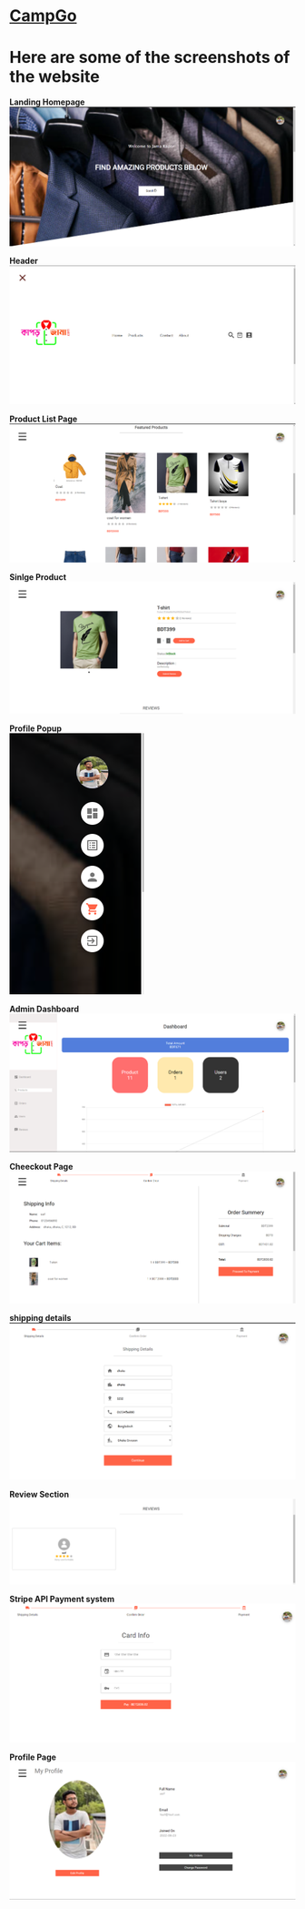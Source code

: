 # [CampGo](https://fierce-ridge-62253.herokuapp.com/)

# Here are some of the screenshots of the website

**Landing Homepage** <br>
![alt text](https://github.com/Saif64/Jama-Kapor/blob/master/screenshots/Screenshot%202022-08-24%20083711.png)

**Header**<br>
![alt text](https://github.com/Saif64/Jama-Kapor/blob/master/screenshots/Screenshot%202022-08-24%20083808.png)

**Product List Page** <br>
![alt text](https://github.com/Saif64/Jama-Kapor/blob/master/screenshots/Screenshot%202022-08-24%20083731.png)

**Sinlge Product** <br>
![alt text](https://github.com/Saif64/Jama-Kapor/blob/master/screenshots/Screenshot%202022-08-24%20083833.png)

**Profile Popup** <br>
![alt text](https://github.com/Saif64/Jama-Kapor/blob/master/screenshots/Screenshot%202022-08-24%20083743.png)

**Admin Dashboard** <br>
![alt text](https://github.com/Saif64/Jama-Kapor/blob/master/screenshots/Screenshot%202022-08-24%20083752.png)

**Cheeckout Page** <br>
![alt text](https://github.com/Saif64/Jama-Kapor/blob/master/screenshots/Screenshot%202022-08-24%20083947.png)

**shipping details** <br>
![alt text](https://github.com/Saif64/Jama-Kapor/blob/master/screenshots/Screenshot%202022-08-24%20083938.png)

**Review Section** <br>
![alt text](https://github.com/Saif64/Jama-Kapor/blob/master/screenshots/Screenshot%202022-08-24%20083840.png)

**Stripe API Payment system** <br>
![alt text](https://github.com/Saif64/Jama-Kapor/blob/master/screenshots/Screenshot%202022-08-24%20083957.png)

**Profile Page** <br>
![alt text](https://github.com/Saif64/Jama-Kapor/blob/master/screenshots/Screenshot%202022-08-24%20083850.png)


